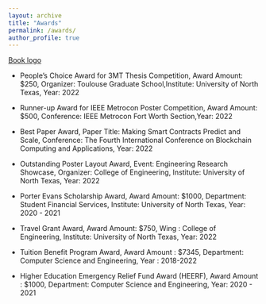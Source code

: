 ```yaml
---
layout: archive
title: "Awards"
permalink: /awards/
author_profile: true
---
```


[Book logo](/syedbadruddoja/images/profile.png)

*	People’s Choice Award for 3MT Thesis Competition, Award Amount: $250, Organizer: Toulouse Graduate School,Institute: University of North Texas, Year: 2022

*	Runner-up Award for IEEE Metrocon Poster Competition, Award Amount: $500, Conference: IEEE Metrocon Fort Worth Section,Year: 2022

*	Best Paper Award, Paper Title: Making Smart Contracts Predict and Scale, Conference: The Fourth International Conference on Blockchain Computing and Applications, Year:  2022

*	Outstanding Poster Layout Award, Event: Engineering Research Showcase, Organizer: College of Engineering, Institute: University of North Texas, Year: 2022

*	Porter Evans Scholarship Award, Award Amount: $1000,  Department: Student Financial Services, Institute: University of North Texas, Year: 2020 - 2021

*	Travel Grant Award, Award Amount: $750,  Wing : College of Engineering, Institute:  University of North Texas, Year: 2022

* Tuition Benefit Program Award, Award Amount : $7345, Department: Computer Science and Engineering, Year : 2018-2022

* Higher Education Emergency Relief Fund Award (HEERF), Award Amount : $1000, Department: Computer Science and Engineering, Year: 2020 - 2021
